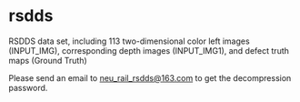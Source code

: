 # rsdds
RSDDS data set, including 113 two-dimensional color left images (INPUT_IMG), corresponding depth images (INPUT_IMG1), and defect truth maps (Ground Truth)

Please send an email to neu_rail_rsdds@163.com to get the decompression password.
